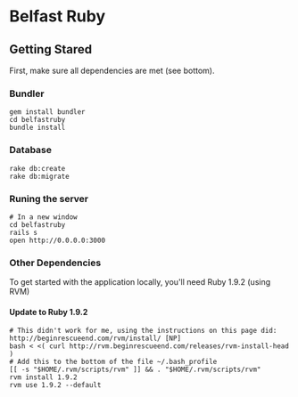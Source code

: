# Belfast Ruby


## Getting Stared

First, make sure all dependencies are met (see bottom).

### Bundler 

    gem install bundler
    cd belfastruby
    bundle install

### Database

    rake db:create
    rake db:migrate

### Runing the server

    # In a new window
    cd belfastruby
    rails s
    open http://0.0.0.0:3000

### Other Dependencies

To get started with the application locally, you'll need Ruby 1.9.2 (using RVM)
  
#### Update to Ruby 1.9.2

    # This didn't work for me, using the instructions on this page did: http://beginrescueend.com/rvm/install/ [NP]
    bash < <( curl http://rvm.beginrescueend.com/releases/rvm-install-head )
    # Add this to the bottom of the file ~/.bash_profile
    [[ -s "$HOME/.rvm/scripts/rvm" ]] && . "$HOME/.rvm/scripts/rvm"
    rvm install 1.9.2
    rvm use 1.9.2 --default
